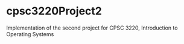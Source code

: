 # cpsc3220Project2
Implementation of the second project for CPSC 3220, Introduction to Operating Systems
